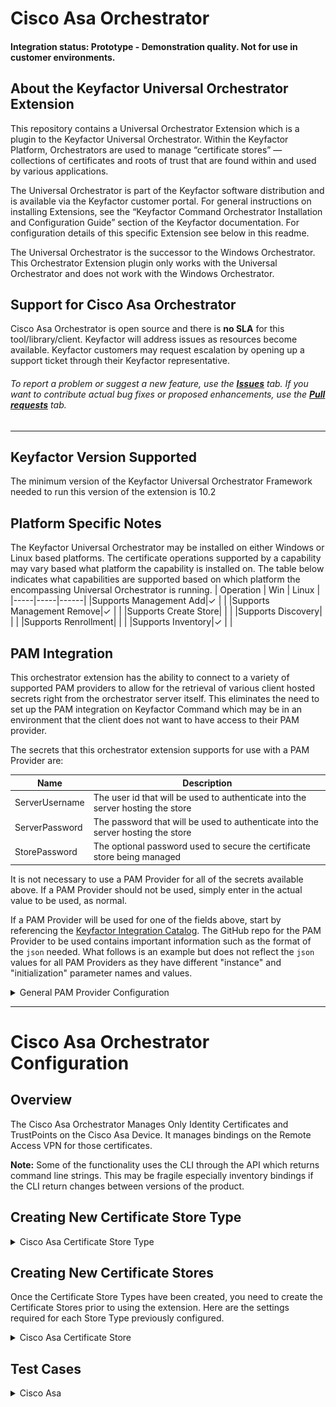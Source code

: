 # Cisco Asa Orchestrator



#### Integration status: Prototype - Demonstration quality. Not for use in customer environments.


## About the Keyfactor Universal Orchestrator Extension

This repository contains a Universal Orchestrator Extension which is a plugin to the Keyfactor Universal Orchestrator. Within the Keyfactor Platform, Orchestrators are used to manage “certificate stores” &mdash; collections of certificates and roots of trust that are found within and used by various applications.

The Universal Orchestrator is part of the Keyfactor software distribution and is available via the Keyfactor customer portal. For general instructions on installing Extensions, see the “Keyfactor Command Orchestrator Installation and Configuration Guide” section of the Keyfactor documentation. For configuration details of this specific Extension see below in this readme.

The Universal Orchestrator is the successor to the Windows Orchestrator. This Orchestrator Extension plugin only works with the Universal Orchestrator and does not work with the Windows Orchestrator.


## Support for Cisco Asa Orchestrator

Cisco Asa Orchestrator is open source and there is **no SLA** for this tool/library/client. Keyfactor will address issues as resources become available. Keyfactor customers may request escalation by opening up a support ticket through their Keyfactor representative.

###### To report a problem or suggest a new feature, use the **[Issues](../../issues)** tab. If you want to contribute actual bug fixes or proposed enhancements, use the **[Pull requests](../../pulls)** tab.


---




## Keyfactor Version Supported

The minimum version of the Keyfactor Universal Orchestrator Framework needed to run this version of the extension is 10.2

## Platform Specific Notes

The Keyfactor Universal Orchestrator may be installed on either Windows or Linux based platforms. The certificate operations supported by a capability may vary based what platform the capability is installed on. The table below indicates what capabilities are supported based on which platform the encompassing Universal Orchestrator is running.
| Operation | Win | Linux |
|-----|-----|------|
|Supports Management Add|&check; |  |
|Supports Management Remove|&check; |  |
|Supports Create Store|  |  |
|Supports Discovery|  |  |
|Supports Renrollment|  |  |
|Supports Inventory|&check; |  |


## PAM Integration

This orchestrator extension has the ability to connect to a variety of supported PAM providers to allow for the retrieval of various client hosted secrets right from the orchestrator server itself.  This eliminates the need to set up the PAM integration on Keyfactor Command which may be in an environment that the client does not want to have access to their PAM provider.

The secrets that this orchestrator extension supports for use with a PAM Provider are:

|Name|Description|
|----|-----------|
|ServerUsername|The user id that will be used to authenticate into the server hosting the store|
|ServerPassword|The password that will be used to authenticate into the server hosting the store|
|StorePassword|The optional password used to secure the certificate store being managed|
  

It is not necessary to use a PAM Provider for all of the secrets available above. If a PAM Provider should not be used, simply enter in the actual value to be used, as normal.

If a PAM Provider will be used for one of the fields above, start by referencing the [Keyfactor Integration Catalog](https://keyfactor.github.io/integrations-catalog/content/pam). The GitHub repo for the PAM Provider to be used contains important information such as the format of the `json` needed. What follows is an example but does not reflect the `json` values for all PAM Providers as they have different "instance" and "initialization" parameter names and values.

<details><summary>General PAM Provider Configuration</summary>
<p>



### Example PAM Provider Setup

To use a PAM Provider to resolve a field, in this example the __Server Password__ will be resolved by the `Hashicorp-Vault` provider, first install the PAM Provider extension from the [Keyfactor Integration Catalog](https://keyfactor.github.io/integrations-catalog/content/pam) on the Universal Orchestrator.

Next, complete configuration of the PAM Provider on the UO by editing the `manifest.json` of the __PAM Provider__ (e.g. located at extensions/Hashicorp-Vault/manifest.json). The "initialization" parameters need to be entered here:

~~~ json
  "Keyfactor:PAMProviders:Hashicorp-Vault:InitializationInfo": {
    "Host": "http://127.0.0.1:8200",
    "Path": "v1/secret/data",
    "Token": "xxxxxx"
  }
~~~

After these values are entered, the Orchestrator needs to be restarted to pick up the configuration. Now the PAM Provider can be used on other Orchestrator Extensions.

### Use the PAM Provider
With the PAM Provider configured as an extenion on the UO, a `json` object can be passed instead of an actual value to resolve the field with a PAM Provider. Consult the [Keyfactor Integration Catalog](https://keyfactor.github.io/integrations-catalog/content/pam) for the specific format of the `json` object.

To have the __Server Password__ field resolved by the `Hashicorp-Vault` provider, the corresponding `json` object from the `Hashicorp-Vault` extension needs to be copied and filed in with the correct information:

~~~ json
{"Secret":"my-kv-secret","Key":"myServerPassword"}
~~~

This text would be entered in as the value for the __Server Password__, instead of entering in the actual password. The Orchestrator will attempt to use the PAM Provider to retrieve the __Server Password__. If PAM should not be used, just directly enter in the value for the field.
</p>
</details> 




---


# Cisco Asa Orchestrator Configuration
## Overview

The Cisco Asa Orchestrator Manages Only Identity Certificates and TrustPoints on the Cisco Asa Device.  It manages bindings on the Remote Access VPN for those certificates.

**Note:** Some of the functionality uses the CLI through the API which returns command line strings.  This may be fragile especially inventory bindings if the CLI return changes between versions of the product.

## Creating New Certificate Store Type

<details>
<summary>Cisco Asa Certificate Store Type</summary>

**In Keyfactor Command create a new Certificate Store Type as specified below:**

**Basic Settings:**

CONFIG ELEMENT | VALUE | DESCRIPTION
--|--|--
Name | Cisco Asa| Display name for the store type (may be customized)
Short Name| CiscoAsa | Short display name for the store type
Custom Capability | Leave Unchecked | Store type name orchestrator will register with. Check the box to allow entry of value
Supported Job Types | Inventory, Add, Remove | Job types the extension supports
Needs Server | Checked | Determines if a target server name is required when creating store
Blueprint Allowed | Checked | Determines if store type may be included in an Orchestrator blueprint
Uses PowerShell | Unchecked | Determines if underlying implementation is PowerShell
Requires Store Password| Unchecked | Determines if a store password is required when configuring an individual store.
Supports Entry Password| Unchecked | Determines if an individual entry within a store can have a password.


**Advanced Settings:**

CONFIG ELEMENT | VALUE | DESCRIPTION
--|--|--
Store Path Type| Freeform | Determines what restrictions are applied to the store path field when configuring a new store.
Store Path Value | N/A | N/A for Freeform.
Supports Custom Alias | Required | Determines if an individual entry within a store can have a custom Alias.
Private Keys | Required | This determines if Keyfactor can send the private key associated with a certificate to the store. Cisco Asa requires private keys.
PFX Password Style | Default or Custom | "Default" - PFX password is randomly generated, "Custom" - PFX password may be specified when the enrollment job is created (Requires the *Allow Custom Password* application setting to be enabled.)


**Custom Fields:**

Custom fields operate at the certificate store level and are used to control how the orchestrator connects to the remote
target server containing the certificate store to be managed

Name|Display Name|Type|Default Value / Options|Required|Description
---|---|---|---|---|---
CommitToDisk|Commit To Disk|bool| False |Yes|This controls if you will write to the disk or memory on the device when adding or removing certificates.
spnwithport|SPN With Port|Bool|false|No|Internally set the -IncludePortInSPN option when creating the remote PowerShell connection. Needed for some Kerberos configurations.
ServerUsername|Server Username|Secret||No|The username to log into the target server (This field is automatically created).   Check the No Value Checkbox when using GMSA Accounts.
ServerPassword|Server Password|Secret||No|The password that matches the username to log into the target server (This field is automatically created).  Check the No Value Checkbox when using GMSA Accounts.
ServerUseSsl|Use SSL|Bool|true|Yes|Determine whether the server uses SSL or not (This field is automatically created)

**Entry Parameters:**

Entry parameters are inventoried and maintained for each entry within a certificate store.
They are typically used to support binding of a certificate to a resource.

Name|Display Name| Type|Default Value|Required When|Description
---|---|---|---|---|---
interfaces | Interfaces Comma Separated|String| |All Unchecked| Comma separated list of Interfaces to bind to.  One can be the primary certificate and the other can be the load balancing certificate.  For inside here is a sample of binding to both primary and load balancing inside,inside vpnlb-ip.


None of the above entry parameters have the "Depends On" field set.

Click Save to save the Certificate Store Type.

</details>

## Creating New Certificate Stores
Once the Certificate Store Types have been created, you need to create the Certificate Stores prior to using the extension.
Here are the settings required for each Store Type previously configured.

<details>
<summary>Cisco Asa Certificate Store</summary>

In Keyfactor Command, navigate to Certificate Stores from the Locations Menu.  Click the Add button to create a new Certificate Store using the settings defined below.

#### STORE CONFIGURATION 
CONFIG ELEMENT|DESCRIPTION
----------------|---------------
Category | Select Cisco Asa or the customized certificate store display name from above.
Container | Optional container to associate certificate store with.
Client Machine | Hostname or IP of the Cisco Asa Device without the http:// or https:// prefix same sample would be 10.5.0.4.
Store Path | Cisco Asa Certificate Types to manage for Now all that is supported is /Identity. 
Orchestrator | Select an approved orchestrator capable of managing Cisco Asa Certificates (one that has declared the CiscoAsa capability)
Commit To Disk | False to write to device memory only (running config will be gone after a reboot) or true to write to disk (startup config in Cisco Asa)
Server Username | Account to use when accessing the Cisco Asa Api Needs privilege level 15.
Server Password | Password to use when accessing the Cisco Asa Api.
Use SSL | Connect to the Cisco Asa Api using SSL.
Inventory Schedule | The interval that the system will use to report on what certificates are currently in the store. 


Click Save to save the settings for this Certificate Store
</details>


## Test Cases
<details>
<summary>Cisco Asa</summary>

Case Number|Case Name|Enrollment Params|Expected Results|Passed|Screenshot
----|------------------------|------------------------------------|--------------|----------------|-------------------------
1|Inventory|N/A|Identity certificates only will be inventoried on the the device and appear in the Cisco Asa Store in Keyfactor Command|True|![](Images/TC1-Inventory.gif)
2|New Cert Enrollment To Identiy Certs with No Bindings|**Alias:** NoBindingCertTC2 **Interfaces Comma Separated:**|Cert will be Installed to Identity Certificates with Trustpoint name of NoBindingCertTC2|True|![](Images/TC2-EnrollNoBindings.gif)
3|New Cert Enrollment To Identiy Certs with Bindings|**Alias:** TC3EnrollWithBindings **Interfaces Comma Separated:** inside,dmz|Cert will be Installed to Identity Certificates with Trustpoint name of TC3EnrollWithBindings and bound to inside and dmz interfaces|True|![](Images/TC3-EnrollWithBindings.gif)
4|Renew Cert To Identiy Certs with No Bindings|**Alias:** NoBindingCertTC2 **Interfaces Comma Separated:**|Cert will Renewed to Identity Certificates with Trustpoint name of NoBindingCertTC2||SomeDateInt this is *not* a replace to prevent downtime.|True|![](Images/TC4-RenewNoBindings.gif)
5|Renew Cert To Identiy Certs with Bindings|**Alias:** TC3EnrollWithBindings **Interfaces Comma Separated:** inside,dmz|Cert will Renewed to Identity Certificates with Trustpoint name of TC3EnrollWithBindings||SomeDateInt this is *not* a replace to prevent downtime.  It will also be bound to dmz and inside interfaces.|True|![](Images/TC5-RenewNoBindings.gif)
6|Attempted Replace without overwrite flag To Identiy Certs with Bindings|**Alias:** TC3EnrollWithBindings **Interfaces Comma Separated:** inside,dmz|Job will fail and the result will indicate to use the overwrite flag|True|![](Images/TC6-SameNameNoOverwriteFlag.gif)
7|Remove Cert With Bindings|**Alias:** TC3EnrollWithBindings||587638726 **Interfaces Comma Separated:** inside,dmz|Identity Certifite will be deleted and bindings removed.|True|![](Images/TC7-RemoveCertWithBindings.gif)
8|Commit To Disk Test|**Alias:** CommitToDiskTC **Interfaces Comma Separated:**|After Enrollment the startup config and running config in Cisco Asa Should be the same|True|![](Images/TC8-CommitToDiskTest.gif)
9|Attempted Replace with overwrite flag To Identiy Certs with Bindings|**Alias:** TC3EnrollWithBindings **Interfaces Comma Separated:** inside,dmz|Since overwrite flag was used, it will add and rebind a new certificate named TC3EnrollWithBindings||SomeDateInt this is *not* a replace to prevent downtime|True|![](Images/TC9-SameNameWithOverwriteFlag.gif)

</details>

